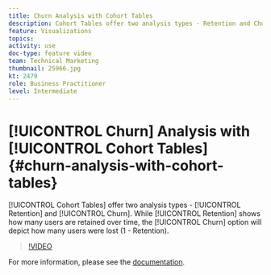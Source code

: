 ```yaml
---
title: Churn Analysis with Cohort Tables
description: Cohort Tables offer two analysis types - Retention and Churn. While Retention shows how many users are retained over time, the Churn option will depict how many users were lost (1 - Retention).
feature: Visualizations
topics: 
activity: use
doc-type: feature video
team: Technical Marketing
thumbnail: 25966.jpg
kt: 2479
role: Business Practitioner
level: Intermediate
---
```


# [!UICONTROL Churn] Analysis with [!UICONTROL Cohort Tables] {#churn-analysis-with-cohort-tables}

[!UICONTROL Cohort Tables] offer two analysis types - [!UICONTROL Retention] and [!UICONTROL Churn]. While [!UICONTROL Retention] shows how many users are retained over time, the [!UICONTROL Churn] option will depict how many users were lost (1 - Retention).

>[!VIDEO](https://video.tv.adobe.com/v/25966/?quality=12)

For more information, please see the [documentation](https://marketing.adobe.com/resources/help/en_US/analytics/analysis-workspace/cohort_analysis.html).
